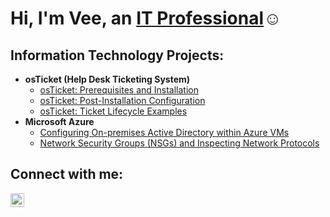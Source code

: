 <h1>Hi, I'm Vee, an <a href="https://www.linkedin.com/in/vchambers/">IT Professional</a>☺</h1>

<h2> Information Technology Projects:</h2>

- <b>osTicket (Help Desk Ticketing System)</b>
  - [osTicket: Prerequisites and Installation](https://github.com/IT-CyberVee/osticket-prereqs)
  - [osTicket: Post-Installation Configuration](https://github.com/IT-CyberVee/post-install-config)
  - [osTicket: Ticket Lifecycle Examples](https://github.com/IT-CyberVee/ticket-lifecycle)
- <b>Microsoft Azure</b>
  - [Configuring On-premises Active Directory within Azure VMs](https://github.com/IT-CyberVee/configure-ad)
  - [Network Security Groups (NSGs) and Inspecting Network Protocols](https://github.com/IT-CyberVee/azure-network-protocols)

<h2>Connect with me:</h2>

[<img align="left" alt="Josh | LinkedIn" width="22px" src="https://cdn.jsdelivr.net/npm/simple-icons@v3/icons/linkedin.svg" />][linkedin]


[linkedin]: https://www.linkedin.com/in/vchambers/
